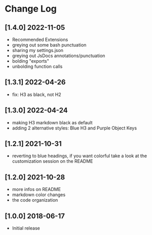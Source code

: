 # Change Log

## [1.4.0] 2022-11-05
- Recommended Extensions
- greying out some bash punctuation
- sharing my settings.json
- greying out JsDocs annotations/punctuation
- bolding "exports"
- unbolding function calls

## [1.3.1] 2022-04-26
- fix: H3 as black, not H2

## [1.3.0] 2022-04-24
- making H3 markdown black as default
- adding 2 alternative styles: Blue H3 and Purple Object Keys

## [1.2.1] 2021-10-31
- reverting to blue headings, if you want colorful take a look at the customization session on the README

## [1.2.0] 2021-10-28
- more infos on README
- markdown color changes
- the code organization


## [1.0.0] 2018-06-17
- Initial release
